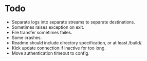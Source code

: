 # Todo

* Separate logs into separate streams to separate destinations.
* Sometimes raises exception on exit.
* File transfer sometimes failes.
* Some crashes.
* Readme should include directory specification, or at least /build/.
* Kick update connection if inactive for too long.
* Move authentication timeout to config.